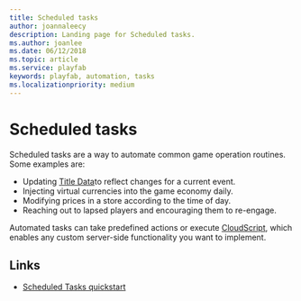 ```yaml
---
title: Scheduled tasks
author: joannaleecy
description: Landing page for Scheduled tasks.
ms.author: joanlee
ms.date: 06/12/2018
ms.topic: article
ms.service: playfab
keywords: playfab, automation, tasks
ms.localizationpriority: medium
---
```


# Scheduled tasks

Scheduled tasks are a way to automate common game operation routines. Some examples are:

- Updating [Title Data](../../../features/titledata/index.md)to reflect changes for a current event.
- Injecting virtual currencies into the game economy daily.
- Modifying prices in a store according to the time of day.
- Reaching out to lapsed players and encouraging them to re-engage.

Automated tasks can take predefined actions or execute [CloudScript](../../../features/automation/cloudscript/index.md), which enables any custom server-side functionality you want to implement.

## Links

- [Scheduled Tasks quickstart](quickstart.md)